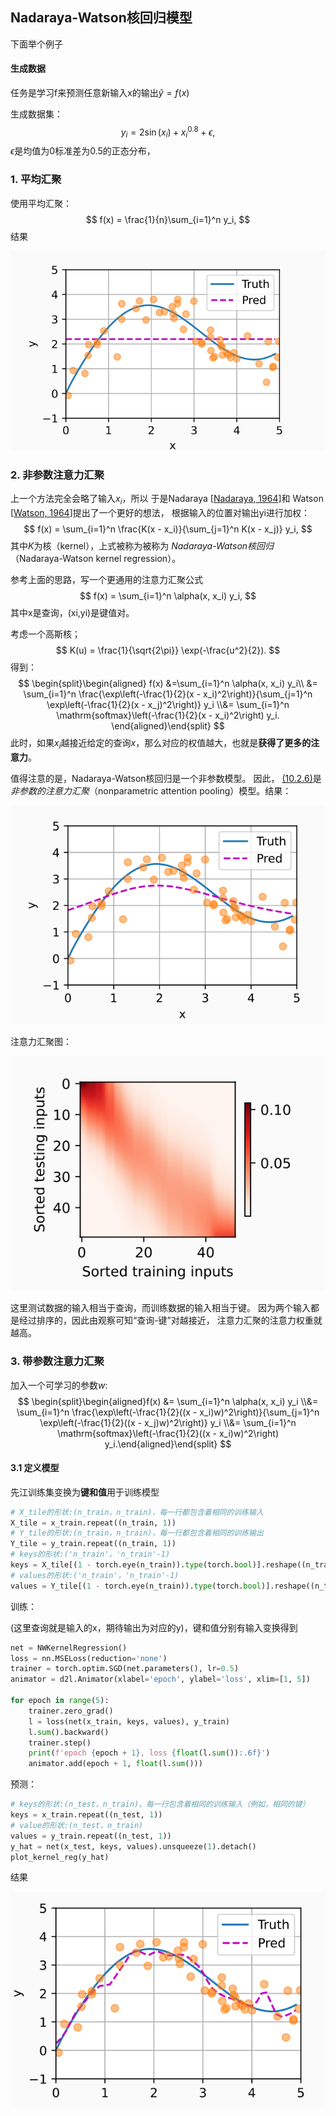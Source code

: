 ## Nadaraya-Watson核回归模型

下面举个例子



#### 生成数据

任务是学习f来预测任意新输入x的输出$\hat{y} = f(x)$

生成数据集：
$$
y_i = 2\sin(x_i) + x_i^{0.8} + \epsilon,
$$
$\epsilon$是均值为0标准差为0.5的正态分布，

### 1. 平均汇聚

使用平均汇聚：
$$
f(x) = \frac{1}{n}\sum_{i=1}^n y_i,
$$
结果

![image-20221016203706401](imags/image-20221016203706401.png)

### 2. 非参数注意力汇聚

上一个方法完全会略了输入$x_i$，所以 于是Nadaraya [[Nadaraya, 1964](https://zh.d2l.ai/chapter_references/zreferences.html#id114)]和 Watson [[Watson, 1964](https://zh.d2l.ai/chapter_references/zreferences.html#id180)]提出了一个更好的想法， 根据输入的位置对输出yi进行加权：
$$
f(x) = \sum_{i=1}^n \frac{K(x - x_i)}{\sum_{j=1}^n K(x - x_j)} y_i,
$$
其中$K$为核（kernel），上式被称为被称为 *Nadaraya-Watson核回归*（Nadaraya-Watson kernel regression）。

参考上面的思路，写一个更通用的注意力汇聚公式
$$
f(x) = \sum_{i=1}^n \alpha(x, x_i) y_i,
$$
其中x是查询，(xi,yi)是键值对。

考虑一个高斯核；
$$
K(u) = \frac{1}{\sqrt{2\pi}} \exp(-\frac{u^2}{2}).
$$
得到：
$$
\begin{split}\begin{aligned} f(x) &=\sum_{i=1}^n \alpha(x, x_i) y_i\\ &= \sum_{i=1}^n \frac{\exp\left(-\frac{1}{2}(x - x_i)^2\right)}{\sum_{j=1}^n \exp\left(-\frac{1}{2}(x - x_j)^2\right)} y_i \\&= \sum_{i=1}^n \mathrm{softmax}\left(-\frac{1}{2}(x - x_i)^2\right) y_i. \end{aligned}\end{split}
$$
此时，如果$x_i$越接近给定的查询$x$，那么对应的权值越大，也就是**获得了更多的注意力**。

值得注意的是，Nadaraya-Watson核回归是一个非参数模型。 因此， [(10.2.6)](https://zh.d2l.ai/chapter_attention-mechanisms/nadaraya-waston.html#equation-eq-nadaraya-watson-gaussian)是 *非参数的注意力汇聚*（nonparametric attention pooling）模型。结果：

![image-20221016204215684](imags/image-20221016204215684.png)

注意力汇聚图：

![image-20221016204301106](imags/image-20221016204301106.png)

这里测试数据的输入相当于查询，而训练数据的输入相当于键。 因为两个输入都是经过排序的，因此由观察可知“查询-键”对越接近， 注意力汇聚的注意力权重就越高。

### 3. 带参数注意力汇聚

加入一个可学习的参数$w$:
$$
\begin{split}\begin{aligned}f(x) &= \sum_{i=1}^n \alpha(x, x_i) y_i \\&= \sum_{i=1}^n \frac{\exp\left(-\frac{1}{2}((x - x_i)w)^2\right)}{\sum_{j=1}^n \exp\left(-\frac{1}{2}((x - x_j)w)^2\right)} y_i \\&= \sum_{i=1}^n \mathrm{softmax}\left(-\frac{1}{2}((x - x_i)w)^2\right) y_i.\end{aligned}\end{split}
$$


#### 3.1 定义模型

先江训练集变换为**键和值**用于训练模型

```python
# X_tile的形状:(n_train，n_train)，每一行都包含着相同的训练输入
X_tile = x_train.repeat((n_train, 1))
# Y_tile的形状:(n_train，n_train)，每一行都包含着相同的训练输出
Y_tile = y_train.repeat((n_train, 1))
# keys的形状:('n_train'，'n_train'-1)
keys = X_tile[(1 - torch.eye(n_train)).type(torch.bool)].reshape((n_train, -1))
# values的形状:('n_train'，'n_train'-1)
values = Y_tile[(1 - torch.eye(n_train)).type(torch.bool)].reshape((n_train, -1))
```

训练：

(这里查询就是输入的x，期待输出为对应的y)，键和值分别有输入变换得到

```python
net = NWKernelRegression()
loss = nn.MSELoss(reduction='none')
trainer = torch.optim.SGD(net.parameters(), lr=0.5)
animator = d2l.Animator(xlabel='epoch', ylabel='loss', xlim=[1, 5])

for epoch in range(5):
    trainer.zero_grad()
    l = loss(net(x_train, keys, values), y_train)
    l.sum().backward()
    trainer.step()
    print(f'epoch {epoch + 1}, loss {float(l.sum()):.6f}')
    animator.add(epoch + 1, float(l.sum()))
```

预测：

```python
# keys的形状:(n_test，n_train)，每一行包含着相同的训练输入（例如，相同的键）
keys = x_train.repeat((n_test, 1))
# value的形状:(n_test，n_train)
values = y_train.repeat((n_test, 1))
y_hat = net(x_test, keys, values).unsqueeze(1).detach()
plot_kernel_reg(y_hat)
```



结果

![image-20221016205259424](imags/image-20221016205259424.png)